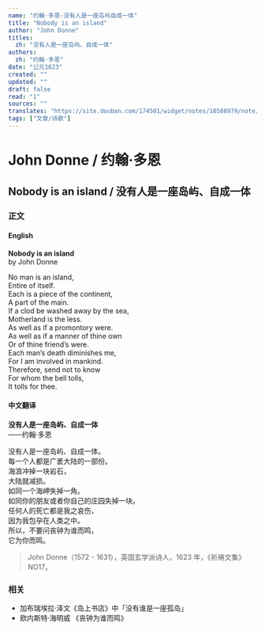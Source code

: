 ```yaml
---
name: "约翰·多恩-没有人是一座岛屿自成一体"
title: "Nobody is an island"
author: "John Donne"
titles:
  zh: "没有人是一座岛屿、自成一体"
authors:
  zh: "约翰·多恩"
date: "公元1623"
created: ""
updated: ""
draft: false
read: "1"
sources: ""
translates: "https://site.douban.com/174501/widget/notes/10588979/note/237643563/"
tags: ["文章/诗歌"]
---
```



# John Donne / 约翰·多恩

## Nobody is an island / 没有人是一座岛屿、自成一体

### 正文

<!-- tabs:start -->

#### **English**

**Nobody is an island**  
by John Donne  

No man is an island,  
Entire of itself.  
Each is a piece of the continent,  
A part of the main.  
If a clod be washed away by the sea,  
Motherland is the less.  
As well as if a promontory were.  
As well as if a manner of thine own  
Or of thine friend’s were.  
Each man’s death diminishes me,  
For I am involved in mankind.  
Therefore, send not to know  
For whom the bell tolls,  
It tolls for thee.  

#### **中文翻译**

**没有人是一座岛屿、自成一体**  
——约翰·多恩  

没有人是一座岛屿、自成一体。  
每一个人都是广袤大陆的一部份。  
海浪冲掉一块岩石，  
大陆就减损。  
如同一个海岬失掉一角。  
如同你的朋友或者你自己的庄园失掉一块。  
任何人的死亡都是我之哀伤，  
因为我包孕在人类之中。  
所以，不要问丧钟为谁而鸣，  
它为你而鸣。  

> John Donne（1572 - 1631），英国玄学派诗人，1623 年，《祈祷文集》NO17。

<!-- tabs:end -->

### 相关

- 加布瑞埃拉·泽文《岛上书店》中「没有谁是一座孤岛」
- 欧内斯特·海明威 《丧钟为谁而鸣》
